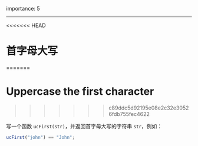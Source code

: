 importance: 5

---

<<<<<<< HEAD
# 首字母大写
=======
# Uppercase the first character
>>>>>>> c89ddc5d92195e08e2c32e30526fdb755fec4622

写一个函数 `ucFirst(str)`，并返回首字母大写的字符串 `str`，例如：

```js
ucFirst("john") == "John";
```

